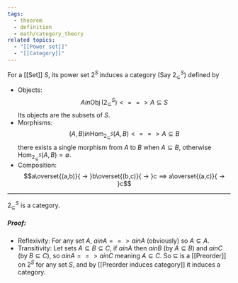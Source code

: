 ```yaml
---
tags:
  - theorem
  - definition
  - math/category_theory
related topics:
  - "[[Power set]]"
  - "[[Category]]"
---
```

For a [[Set]] $S$, its power set $2^S$ induces a category (Say $2^S_\subseteq$) defined by
- Objects:
	$$A in\operatorname{Obj}(2^S_\subseteq) <==> A \subseteq S$$
	Its objects are the subsets of $S$.
- Morphisms:
	$$
	(A,B) in\operatorname{Hom}_{2^S_\subseteq}(A,B) <==> A\subseteq B
	$$
	there exists a single morphism from $A$ to $B$ when $A\subseteq B$, otherwise $\operatorname{Hom}_{2^S_\subseteq}(A,B)=\emptyset$.
- Composition:
	$$a\overset{(a,b)}{ -> }b\overset{(b,c)}{ -> }c ==> a\overset{(a,c)}{ -> }c$$
---
$2^S_\subseteq$ is a category.
##### Proof:
- Reflexivity:
	For any set $A$, $a in A ==> a in A$ (obviously) so $A\subseteq A$.
- Transitivity:
	Let sets $A\subseteq B\subseteq C$, if $a in A$ then $a in B$ (by $A\subseteq B$) and $a in C$ (by $B\subseteq C$), so $a in A ==> a in C$ meaning $A\subseteq C$.
So $\subseteq$ is a [[Preorder]] on $2^S$ for any set $S$, and by [[Preorder induces category]] it induces a category.